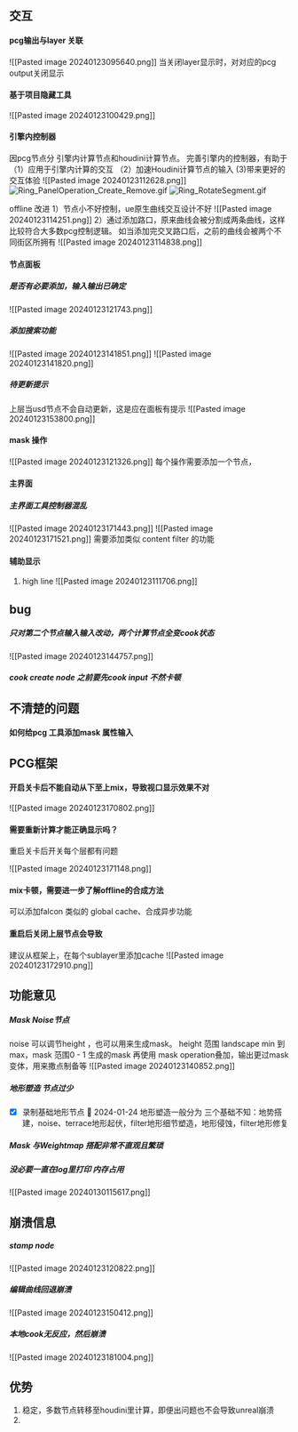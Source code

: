 ## 交互

#### pcg输出与layer 关联
![[Pasted image 20240123095640.png]]
当关闭layer显示时，对对应的pcg output关闭显示

#### 基于项目隐藏工具
![[Pasted image 20240123100429.png]]


#### 引擎内控制器
因pcg节点分 引擎内计算节点和houdini计算节点。
完善引擎内的控制器，有助于（1）应用于引擎内计算的交互 （2）加速Houdini计算节点的输入 (3)带来更好的交互体验
![[Pasted image 20240123112628.png]]
![Ring_PanelOperation_Create_Remove.gif](1704813346-255e1c2b10b01bbea6ffdc6f4bdbb74a.gif)
![Ring_RotateSegment.gif](1704813346-48172ca354a243423352d9c5b61c04e3.gif)

offline 改进
1）节点小不好控制，ue原生曲线交互设计不好
![[Pasted image 20240123114251.png]]
2）通过添加路口，原来曲线会被分割成两条曲线，这样比较符合大多数pcg控制逻辑。
如当添加完交叉路口后，之前的曲线会被两个不同街区所拥有
![[Pasted image 20240123114838.png]]

#### 节点面板
##### 是否有必要添加，输入输出已确定
![[Pasted image 20240123121743.png]]

##### 添加搜索功能
![[Pasted image 20240123141851.png]]
![[Pasted image 20240123141820.png]]
##### 待更新提示
上层当usd节点不会自动更新，这是应在面板有提示
![[Pasted image 20240123153800.png]]
#### mask 操作
![[Pasted image 20240123121326.png]]
每个操作需要添加一个节点，

#### 主界面
##### 主界面工具控制器混乱
![[Pasted image 20240123171443.png]]
![[Pasted image 20240123171521.png]]
需要添加类似 content filter 的功能


#### 辅助显示
1. high line
	![[Pasted image 20240123111706.png]]

## bug
##### 只对第二个节点输入输入改动，两个计算节点全变cook状态
![[Pasted image 20240123144757.png]]

##### cook create node 之前要先cook input 不然卡顿


## 不清楚的问题
#### 如何给pcg 工具添加mask 属性输入


## PCG框架
#### 开启关卡后不能自动从下至上mix，导致视口显示效果不对
![[Pasted image 20240123170802.png]]

#### 需要重新计算才能正确显示吗？ 
重启关卡后开关每个层都有问题

![[Pasted image 20240123171148.png]]

#### mix卡顿，需要进一步了解offline的合成方法
可以添加falcon 类似的 global cache、合成异步功能

#### 重启后关闭上层节点会导致
建议从框架上，在每个sublayer里添加cache
![[Pasted image 20240123172910.png]]


## 功能意见
##### Mask Noise节点
noise 可以调节height ，也可以用来生成mask。
height 范围 landscape min 到 max，mask 范围0 - 1
生成的mask 再使用 mask operation叠加，输出更过mask变体，用来撒点制备等
![[Pasted image 20240123140852.png]]

##### 地形塑造 节点过少
- [x] 录制基础地形节点 📅 2024-01-24
	地形塑造一般分为 三个基础不知：地势搭建，noise、terrace地形起伏，filter地形细节塑造，地形侵蚀，filter地形修复

##### Mask 与Weightmap 搭配非常不直观且繁琐


##### 没必要一直在log里打印 内存占用

![[Pasted image 20240130115617.png]]


## 崩溃信息
##### stamp node
![[Pasted image 20240123120822.png]]
##### 编辑曲线回退崩溃
![[Pasted image 20240123150412.png]]
##### 本地cook无反应，然后崩溃
![[Pasted image 20240123181004.png]]

## 优势
1. 稳定，多数节点转移至houdini里计算，即便出问题也不会导致unreal崩溃
2. 